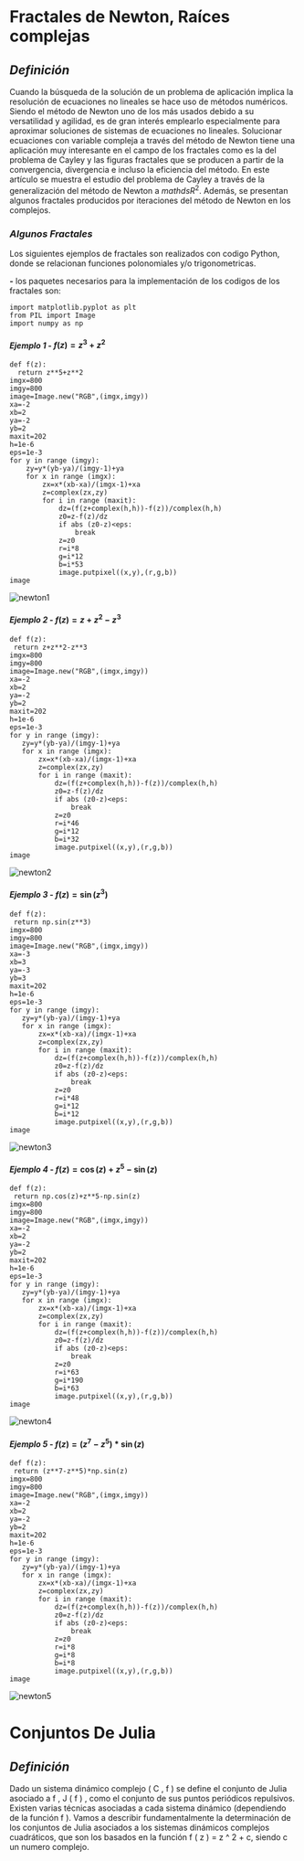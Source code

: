 <style TYPE="text/css">
code.has-jax {font: inherit; font-size: 100%; background: inherit; border: inherit;}
</style>
<script type="text/x-mathjax-config">
MathJax.Hub.Config({
    tex2jax: {
        inlineMath: [['$','$'], ['\\(','\\)']],
        skipTags: ['script', 'noscript', 'style', 'textarea', 'pre'] // removed 'code' entry
    }
});
MathJax.Hub.Queue(function() {
    var all = MathJax.Hub.getAllJax(), i;
    for(i = 0; i < all.length; i += 1) {
        all[i].SourceElement().parentNode.className += ' has-jax';
    }
});
</script>
<script type="text/javascript" src="https://cdnjs.cloudflare.com/ajax/libs/mathjax/2.7.4/MathJax.js?config=TeX-AMS_HTML-full"></script>
# Fractales de Newton, Raíces complejas
  
## ***Definición*** 
Cuando la búsqueda de la solución de un problema de aplicación implica la resolución de ecuaciones no lineales se hace uso de métodos numéricos. Siendo el método de Newton uno de los más usados debido a su versatilidad y agilidad, es de gran interés emplearlo especialmente para aproximar soluciones de sistemas de ecuaciones no lineales. Solucionar ecuaciones con variable compleja a través del método de Newton tiene una aplicación muy interesante en el campo de los fractales como es la del problema de Cayley y las figuras fractales que se producen a partir de la convergencia, divergencia e incluso la eficiencia del método. En este artículo se muestra el estudio del problema de Cayley a través de la generalización del método de Newton a $mathds{R}^{2}$. Además, se presentan algunos fractales producidos por iteraciones del método de Newton en los complejos.
  
  
 ### ***Algunos Fractales*** 
 Los siguientes ejemplos de fractales son realizados con codigo Python, donde se relacionan funciones polonomiales y/o trigonometricas.
 
**-** los paquetes necesarios para la implementación de los codigos de los fractales son:
 ```
 import matplotlib.pyplot as plt
from PIL import Image
import numpy as np
 ```
 
#### *Ejemplo 1* - $f(z)= z^{3}+z^{2}$
```
def f(z):
  return z**5+z**2
imgx=800
imgy=800
image=Image.new("RGB",(imgx,imgy))
xa=-2
xb=2
ya=-2
yb=2
maxit=202
h=1e-6
eps=1e-3
for y in range (imgy):
    zy=y*(yb-ya)/(imgy-1)+ya
    for x in range (imgx):
        zx=x*(xb-xa)/(imgx-1)+xa
        z=complex(zx,zy)
        for i in range (maxit):
            dz=(f(z+complex(h,h))-f(z))/complex(h,h)
            z0=z-f(z)/dz
            if abs (z0-z)<eps:
                break
            z=z0
            r=i*8
            g=i*12
            b=i*53
            image.putpixel((x,y),(r,g,b))
image
```
![newton1](https://raw.githubusercontent.com/MiguelACC202/Galeria-De-Fractales/master/Newton1.png)

#### *Ejemplo 2* - $f(z)= z+z^{2}-z^{3}$
 ```
 def f(z):
  return z+z**2-z**3
imgx=800
imgy=800
image=Image.new("RGB",(imgx,imgy))
xa=-2
xb=2
ya=-2
yb=2
maxit=202
h=1e-6
eps=1e-3
for y in range (imgy):
    zy=y*(yb-ya)/(imgy-1)+ya
    for x in range (imgx):
        zx=x*(xb-xa)/(imgx-1)+xa
        z=complex(zx,zy)
        for i in range (maxit):
            dz=(f(z+complex(h,h))-f(z))/complex(h,h)
            z0=z-f(z)/dz
            if abs (z0-z)<eps:
                break
            z=z0
            r=i*46
            g=i*12
            b=i*32
            image.putpixel((x,y),(r,g,b))
image
 ```
 ![newton2](https://raw.githubusercontent.com/MiguelACC202/Galeria-De-Fractales/master/Newton2.png)
 
#### *Ejemplo 3* - $f(z)= \sin(z^{3})$
 ```
 def f(z):
  return np.sin(z**3)
imgx=800
imgy=800
image=Image.new("RGB",(imgx,imgy))
xa=-3
xb=3
ya=-3
yb=3
maxit=202
h=1e-6
eps=1e-3
for y in range (imgy):
    zy=y*(yb-ya)/(imgy-1)+ya
    for x in range (imgx):
        zx=x*(xb-xa)/(imgx-1)+xa
        z=complex(zx,zy)
        for i in range (maxit):
            dz=(f(z+complex(h,h))-f(z))/complex(h,h)
            z0=z-f(z)/dz
            if abs (z0-z)<eps:
                break
            z=z0
            r=i*48
            g=i*12
            b=i*12
            image.putpixel((x,y),(r,g,b))
image
 ```
 ![newton3](https://raw.githubusercontent.com/MiguelACC202/Galeria-De-Fractales/master/Newton3.png)
 
#### *Ejemplo 4* - $f(z)= \cos(z)+z^{5}-\sin(z)$
 ```
 def f(z):
  return np.cos(z)+z**5-np.sin(z)
imgx=800
imgy=800
image=Image.new("RGB",(imgx,imgy))
xa=-2
xb=2
ya=-2
yb=2
maxit=202
h=1e-6
eps=1e-3
for y in range (imgy):
    zy=y*(yb-ya)/(imgy-1)+ya
    for x in range (imgx):
        zx=x*(xb-xa)/(imgx-1)+xa
        z=complex(zx,zy)
        for i in range (maxit):
            dz=(f(z+complex(h,h))-f(z))/complex(h,h)
            z0=z-f(z)/dz
            if abs (z0-z)<eps:
                break
            z=z0
            r=i*63
            g=i*190
            b=i*63
            image.putpixel((x,y),(r,g,b))
image
 ```
 ![newton4](https://raw.githubusercontent.com/MiguelACC202/Galeria-De-Fractales/master/Newton4.png)
 
#### *Ejemplo 5* - $f(z)= (z^{7}-z^{5})*\sin(z)$
 ```
 def f(z):
  return (z**7-z**5)*np.sin(z)
imgx=800
imgy=800
image=Image.new("RGB",(imgx,imgy))
xa=-2
xb=2
ya=-2
yb=2
maxit=202
h=1e-6
eps=1e-3
for y in range (imgy):
    zy=y*(yb-ya)/(imgy-1)+ya
    for x in range (imgx):
        zx=x*(xb-xa)/(imgx-1)+xa
        z=complex(zx,zy)
        for i in range (maxit):
            dz=(f(z+complex(h,h))-f(z))/complex(h,h)
            z0=z-f(z)/dz
            if abs (z0-z)<eps:
                break
            z=z0
            r=i*8
            g=i*8
            b=i*8
            image.putpixel((x,y),(r,g,b))
image
 ```
 ![newton5](https://raw.githubusercontent.com/MiguelACC202/Galeria-De-Fractales/master/Newton5.png)
 

# Conjuntos De Julia
 
 ## ***Definición*** 
Dado un sistema dinámico complejo ( C , f ) se define el conjunto de Julia asociado a f , J ( f ) , como el conjunto de sus puntos periódicos repulsivos. Existen varias técnicas asociadas a cada sistema dinámico (dependiendo de la función f ). Vamos a describir fundamentalmente la determinación de los conjuntos de Julia asociados a los sistemas dinámicos complejos cuadráticos, que son los basados en la función f ( z ) = z ^ 2 + c, siendo c un numero complejo.
 
     
